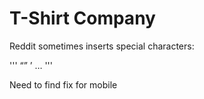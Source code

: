 # T-Shirt Company

Reddit sometimes inserts special characters:

'''
“”
’
…
'''

Need to find fix for mobile